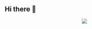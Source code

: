 ## Hi there 👋
<p align="center">
  <img src="https://github-readme-stats-one-bice.vercel.app/api?username=lucaSarotre&show_icons=true&count_private=true&line_height=28&hide_border=1&include_all_commits=true&card_width=450&role=OWNER,COLLABORATOR&theme=github_dark" />
